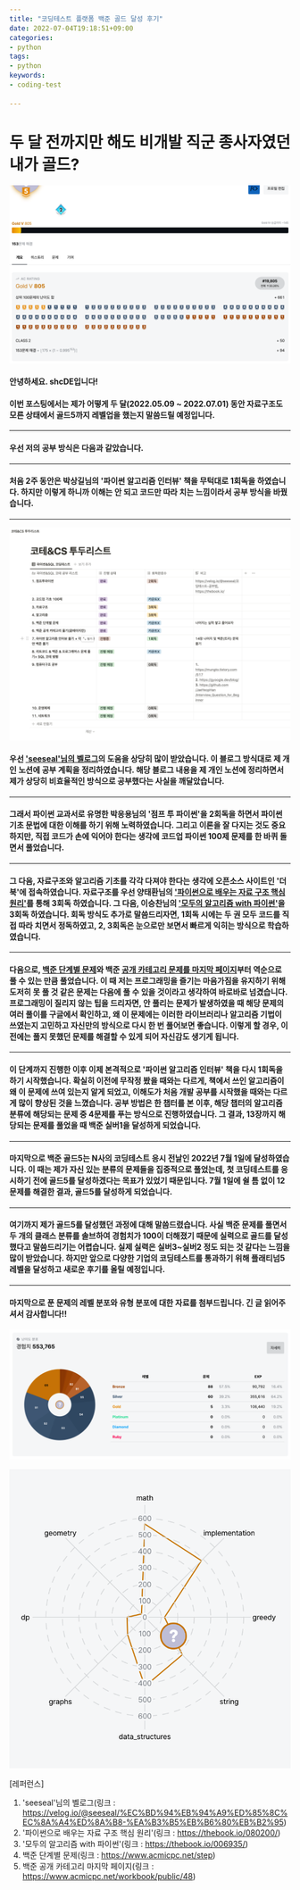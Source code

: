 ```yaml
---
title: "코딩테스트 플랫폼 백준 골드 달성 후기"
date: 2022-07-04T19:18:51+09:00
categories:
- python
tags:
- python
keywords:
- coding-test

---
```


# 두 달 전까지만 해도 비개발 직군 종사자였던 내가 골드?


![백준인증](https://github.com/shcDE/pictures/blob/main/images_for_blog/%E1%84%80%E1%85%A9%E1%86%AF%E1%84%83%E1%85%B3%E1%84%8B%E1%85%B5%E1%86%AB%E1%84%8C%E1%85%B3%E1%86%BC%E1%84%89%E1%85%A3%E1%86%BA.png?raw=true)


#### 안녕하세요. shcDE입니다!  
#### 이번 포스팅에서는 제가 어떻게 두 달(2022.05.09 ~ 2022.07.01) 동안 자료구조도 모른 상태에서 골드5까지 레벨업을 했는지 말씀드릴 예정입니다.
_________________________________________________________________________________________________________________________________________________________________________


#### 우선 저의 공부 방식은 다음과 같았습니다.
_________________________________________________________________________________________________________________________________________________________________________


#### 처음 2주 동안은 박상길님의 '파이썬 알고리즘 인터뷰' 책을 무턱대로 1회독을 하였습니다. 하지만 이렇게 하니까 이해는 안 되고 코드만 따라 치는 느낌이라서 공부 방식을 바꿨습니다.
_________________________________________________________________________________________________________________________________________________________________________


![노션인증](https://github.com/shcDE/pictures/blob/main/images_for_blog/%E1%84%82%E1%85%A9%E1%84%89%E1%85%A7%E1%86%AB%E1%84%80%E1%85%A9%E1%86%BC%E1%84%87%E1%85%AE%E1%84%8B%E1%85%B5%E1%86%AB%E1%84%8C%E1%85%B3%E1%86%BC.png?raw=true)


#### 우선 ['seeseal'님의 벨로그](https://velog.io/@seeseal/%EC%BD%94%EB%94%A9%ED%85%8C%EC%8A%A4%ED%8A%B8-%EA%B3%B5%EB%B6%80%EB%B2%95)의 도움을 상당히 많이 받았습니다. 이 블로그 방식대로 제 개인 노션에 공부 계획을 정리하였습니다. 해당 블로그 내용을 제 개인 노션에 정리하면서 제가 상당히 비효율적인 방식으로 공부했다는 사실을 깨달았습니다.
_________________________________________________________________________________________________________________________________________________________________________


#### 그래서 파이썬 교과서로 유명한 박응용님의 '점프 투 파이썬'을 2회독을 하면서 파이썬 기초 문법에 대한 이해를 하기 위해 노력하였습니다. 그리고 이론을 잘 다지는 것도 중요하지만, 직접 코드가 손에 익어야 한다는 생각에 코드업 파이썬 100제 문제를 한 바퀴 돌면서 풀었습니다.
_________________________________________________________________________________________________________________________________________________________________________


#### 그 다음, 자료구조와 알고리즘 기초를 각각 다져야 한다는 생각에 오픈소스 사이트인 '더 북'에 접속하였습니다. 자료구조를 우선 양태환님의 ['파이썬으로 배우는 자료 구조 핵심 원리'](https://thebook.io/080200/)를 통해 3회독 하였습니다. 그 다음, 이승찬님의 ['모두의 알고리즘 with 파이썬'](https://thebook.io/006935/)을 3회독 하였습니다. 회독 방식도 추가로 말씀드리자면, 1회독 시에는 두 권 모두 코드를 직접 따라 치면서 정독하였고, 2, 3회독은 눈으로만 보면서 빠르게 익히는 방식으로 학습하였습니다.
_________________________________________________________________________________________________________________________________________________________________________


#### 다음으로, [백준 단계별 문제](https://www.acmicpc.net/step)와 백준 [공개 카테고리 문제를 마지막 페이지](https://www.acmicpc.net/workbook/public/48)부터 역순으로 풀 수 있는 만큼 풀었습니다. 이 때 저는 프로그래밍을 즐기는 마음가짐을 유지하기 위해 도저히 못 풀 것 같은 문제는 다음에 풀 수 있을 것이라고 생각하여 바로바로 넘겼습니다. 프로그래밍이 질리지 않는 팁을 드리자면, 안 풀리는 문제가 발생하였을 때 해당 문제의 여러 풀이를 구글에서 확인하고, 왜 이 문제에는 이러한 라이브러리나 알고리즘 기법이 쓰였는지 고민하고 자신만의 방식으로 다시 한 번 풀어보면 좋습니다. 이렇게 할 경우, 이전에는 풀지 못했던 문제를 해결할 수 있게 되어 자신감도 생기게 됩니다.
_________________________________________________________________________________________________________________________________________________________________________


#### 이 단계까지 진행한 이후 이제 본격적으로 '파이썬 알고리즘 인터뷰' 책을 다시 1회독을 하기 시작했습니다. 확실히 이전에 무작정 봤을 때와는 다르게, 책에서 쓰인 알고리즘이 왜 이 문제에 쓰여 있는지 알게 되었고, 이해도가 처음 개발 공부를 시작했을 때와는 다르게 많이 향상된 것을 느꼈습니다. 공부 방법은 한 챕터를 본 이후, 해당 챕터의 알고리즘 분류에 해당되는 문제 중 4문제를 푸는 방식으로 진행하였습니다. 그 결과, 13장까지 해당되는 문제를 풀었을 때 백준 실버1을 달성하게 되었습니다.
_________________________________________________________________________________________________________________________________________________________________________


#### 마지막으로 백준 골드5는 N사의 코딩테스트 응시 전날인 2022년 7월 1일에 달성하였습니다. 이 때는 제가 자신 있는 분류의 문제들을 집중적으로 풀었는데, 첫 코딩테스트를 응시하기 전에 골드5를 달성하겠다는 목표가 있었기 때문입니다. 7월 1일에 쉴 틈 없이 12문제를 해결한 결과, 골드5를 달성하게 되었습니다.
_________________________________________________________________________________________________________________________________________________________________________


#### 여기까지 제가 골드5를 달성했던 과정에 대해 말씀드렸습니다. 사실 백준 문제를 풀면서 두 개의 클래스 분류를 솔브하여 경험치가 100이 더해졌기 때문에 실력으로 골드를 달성했다고 말씀드리기는 어렵습니다. 실제 실력은 실버3~실버2 정도 되는 것 같다는 느낌을 많이 받았습니다. 하지만 앞으로 다양한 기업의 코딩테스트를 통과하기 위해 플래티넘5 레벨을 달성하고 새로운 후기를 올릴 예정입니다.
_________________________________________________________________________________________________________________________________________________________________________


#### 마지막으로 푼 문제의 레벨 분포와 유형 분포에 대한 자료를 첨부드립니다. 긴 글 읽어주셔서 감사합니다!!


![레벨](https://github.com/shcDE/pictures/blob/main/images_for_blog/%E1%84%91%E1%85%AE%E1%86%AB_%E1%84%86%E1%85%AE%E1%86%AB%E1%84%8C%E1%85%A6_%E1%84%85%E1%85%A6%E1%84%87%E1%85%A6%E1%86%AF.png?raw=true)

![유형](https://github.com/shcDE/pictures/blob/main/images_for_blog/%E1%84%91%E1%85%AE%E1%86%AB_%E1%84%86%E1%85%AE%E1%86%AB%E1%84%8C%E1%85%A6_%E1%84%8B%E1%85%B2%E1%84%92%E1%85%A7%E1%86%BC.png?raw=true)

[레퍼런스]  
1. 'seeseal'님의 벨로그(링크 : <https://velog.io/@seeseal/%EC%BD%94%EB%94%A9%ED%85%8C%EC%8A%A4%ED%8A%B8-%EA%B3%B5%EB%B6%80%EB%B2%95>)  
2. '파이썬으로 배우는 자료 구조 핵심 원리'(링크 : <https://thebook.io/080200/>)  
3. '모두의 알고리즘 with 파이썬'(링크 : <https://thebook.io/006935/>)  
4. 백준 단계별 문제(링크 : <https://www.acmicpc.net/step>)  
5. 백준 공개 카테고리 마지막 페이지(링크 : <https://www.acmicpc.net/workbook/public/48>)